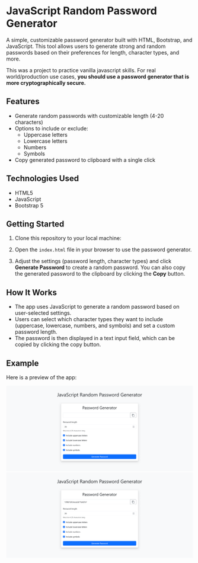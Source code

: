 # JavaScript Random Password Generator

A simple, customizable password generator built with HTML, Bootstrap, and JavaScript. This tool allows users to generate strong and random passwords based on their preferences for length, character types, and more.

This was a project to practice vanilla javascript skills. For real world/production use cases, **you should use a password generator that is more cryptographically secure.**

## Features

- Generate random passwords with customizable length (4-20 characters)
- Options to include or exclude:
  - Uppercase letters
  - Lowercase letters
  - Numbers
  - Symbols
- Copy generated password to clipboard with a single click

## Technologies Used

- HTML5
- JavaScript
- Bootstrap 5

## Getting Started

1. Clone this repository to your local machine:

2. Open the `index.html` file in your browser to use the password generator.

3. Adjust the settings (password length, character types) and click **Generate Password** to create a random password. You can also copy the generated password to the clipboard by clicking the **Copy** button.

## How It Works

- The app uses JavaScript to generate a random password based on user-selected settings.
- Users can select which character types they want to include (uppercase, lowercase, numbers, and symbols) and set a custom password length.
- The password is then displayed in a text input field, which can be copied by clicking the copy button.

## Example

Here is a preview of the app:

![Preview Employee Gallery App](./images/img-1.png)
![Preview Employee Gallery App](./images/img-2.png)
